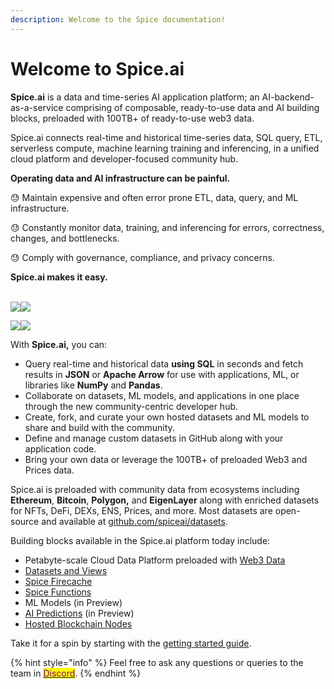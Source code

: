 ```yaml
---
description: Welcome to the Spice documentation!
---
```


# Welcome to Spice.ai

**Spice.ai** is a data and time-series AI application platform; an AI-backend-as-a-service comprising of composable, ready-to-use data and AI building blocks, preloaded with 100TB+ of ready-to-use web3 data.

Spice.ai connects real-time and historical time-series data, SQL query, ETL, serverless compute, machine learning training and inferencing, in a unified cloud platform and developer-focused community hub.

**Operating data and AI infrastructure can be painful.**&#x20;

😓 Maintain expensive and often error prone ETL, data, query, and ML infrastructure.

😓 Constantly monitor data, training, and inferencing for errors, correctness, changes, and bottlenecks.

😓 Comply with governance, compliance, and privacy concerns.

**Spice.ai makes it easy.**

\
![](<.gitbook/assets/screenshot 2 - hub.png>)![](<.gitbook/assets/screenshot 4 - github.png>)

![](<.gitbook/assets/screenshot 4 - ai predictions.png>)![](<.gitbook/assets/screenshot 3 - query.png>)

With **Spice.ai,** you can:

* Query real-time and historical data **using SQL** in seconds and fetch results in **JSON** or **Apache Arrow** for use with applications, ML, or libraries like **NumPy** and **Pandas**.
* Collaborate on datasets, ML models, and applications in one place through the new community-centric developer hub.
* Create, fork, and curate your own hosted datasets and ML models to share and build with the community.
* Define and manage custom datasets in GitHub along with your application code.
* Bring your own data or leverage the 100TB+ of preloaded Web3 and Prices data.

Spice.ai is preloaded with community data from ecosystems including **Ethereum**, **Bitcoin**, **Polygon,** and **EigenLayer** along with enriched datasets for NFTs, DeFi, DEXs, ENS, Prices, and more. Most datasets are open-source and available at [github.com/spiceai/datasets](https://github.com/spiceai/datasets).

Building blocks available in the Spice.ai platform today include:

* Petabyte-scale Cloud Data Platform preloaded with [Web3 Data](building-blocks/datasets.md)
* [Datasets and Views](building-blocks/datasets-and-views.md)
* [Spice Firecache](building-blocks/spice-firecache.md)
* [Spice Functions](building-blocks/spice-functions/)
* ML Models (in Preview)
* [AI Predictions](api/predictions/) (in Preview)
* [Hosted Blockchain Nodes](building-blocks/blockchain-nodes.md)

Take it for a spin by starting with the [getting started guide](getting-started/get-started/).

{% hint style="info" %}
Feel free to ask any questions or queries to the team in [<mark style="color:purple;">Discord</mark>](https://discord.gg/kZnTfneP5u).
{% endhint %}
